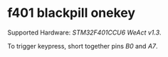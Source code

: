 # f401 blackpill onekey

Supported Hardware: *STM32F401CCU6 WeAct v1.3*.

To trigger keypress, short together pins *B0* and *A7*.
